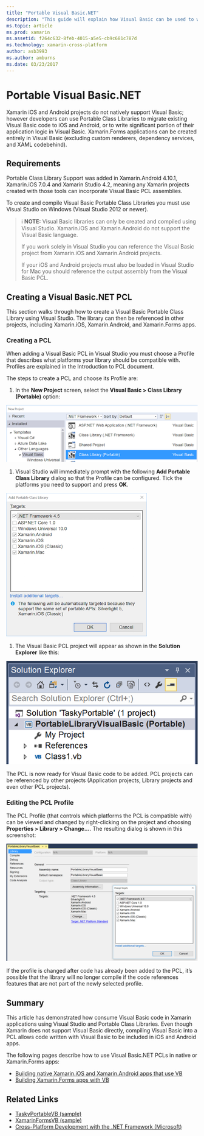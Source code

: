 ```yaml
---
title: "Portable Visual Basic.NET"
description: "This guide will explain how Visual Basic can be used to write Portable Class Library (PCL) projects that can be used in solutions targeting Xamarin.iOS and Xamarin.Android."
ms.topic: article
ms.prod: xamarin
ms.assetid: f264c632-8feb-4015-a5e5-cb9c681c787d
ms.technology: xamarin-cross-platform
author: asb3993
ms.author: amburns
ms.date: 03/23/2017
---
```


# Portable Visual Basic.NET

Xamarin iOS and Android projects do not natively support Visual Basic; however developers can use Portable Class Libraries to migrate existing Visual Basic code to iOS and Android, or to write significant portion of their application logic in Visual Basic. Xamarin.Forms applications can be created entirely in Visual Basic (excluding custom renderers, dependency services, and XAML codebehind).

## Requirements

Portable Class Library Support was added in Xamarin.Android 4.10.1, Xamarin.iOS 7.0.4 and Xamarin Studio 4.2, meaning any Xamarin projects created with those tools can incorporate Visual Basic PCL assemblies.

To create and compile Visual Basic Portable Class Libraries you must use Visual Studio on Windows (Visual Studio 2012 or newer).

> ℹ️ **NOTE:** Visual Basic libraries can only be created and compiled using Visual Studio. Xamarin.iOS and Xamarin.Android do not support the Visual Basic language.
>
> If you work solely in Visual Studio you can reference the Visual Basic project from Xamarin.iOS and Xamarin.Android projects.
>
> If your iOS and Android projects must also be loaded in Visual Studio for Mac you should reference the output assembly from the Visual Basic PCL.


## Creating a Visual Basic.NET PCL

This section walks through how to create a Visual Basic Portable Class Library using Visual Studio.
The library can then be referenced in other projects, including Xamarin.iOS, Xamarin.Android, and Xamarin.Forms apps.

### Creating a PCL

When adding a Visual Basic PCL in Visual Studio you must choose a Profile that describes what platforms your library should be compatible with. Profiles are explained in the Introduction to PCL document.

The steps to create a PCL and choose its Profile are:

1.  In the  **New Project** screen, select the  **Visual Basic > Class Library (Portable)** option:

  [![](images/image1-sml.png "Create new Visual Basic Portable Library")](images/image1.png#lightbox)

1.  Visual Studio will immediately prompt with the following  **Add Portable Class Library** dialog so that the Profile can be configured. Tick the platforms you need to support and press **OK**.

  [![](images/image2-sml.png "Select PCL Profile by choosing platforms")](images/image2.png#lightbox)

1.  The Visual Basic PCL project will appear as shown in the  **Solution Explorer** like this:

  [![](images/image3-sml.png "Empty Visual Studio PCL project")](images/image3.png#lightbox)


The PCL is now ready for Visual Basic code to be added. PCL projects can be referenced by other projects (Application projects, Library projects and even other PCL projects).

### Editing the PCL Profile

The PCL Profile (that controls which platforms the PCL is compatible with) can be viewed and changed by right-clicking on the project and choosing **Properties > Library > Change...**. The resulting dialog is shown in this screenshot:

 [![](images/image4-sml.png "Edit PCL Profile in project properties")](images/image4.png#lightbox)

If the profile is changed after code has already been added to the PCL, it’s possible that the library will no longer compile if the code references features that are not part of the newly selected profile.


## Summary

This article has demonstrated how consume Visual Basic code in Xamarin applications using Visual Studio and Portable Class Libraries. Even though Xamarin does not support Visual Basic directly, compiling Visual Basic into a PCL allows code written with Visual Basic to be included in iOS and Android apps.

The following pages describe how to use Visual Basic.NET PCLs in native or Xamarin.Forms apps:

- [Building native Xamarin.iOS and Xamarin.Android apps that use VB](native-apps.md)
- [Building Xamarin.Forms apps with VB](xamarin-forms.md)


## Related Links

- [TaskyPortableVB (sample)](https://github.com/xamarin/mobile-samples/tree/master/VisualBasic/TaskyPortableVB)
- [XamarinFormsVB (sample)](https://github.com/xamarin/mobile-samples/tree/master/VisualBasic/XamarinFormsVB)
- [Cross-Platform Development with the .NET Framework (Microsoft)](http://msdn.microsoft.com/en-us/library/gg597391(v=vs.110).aspx)